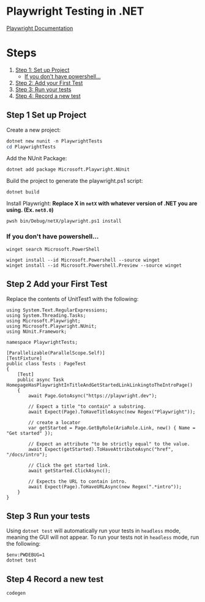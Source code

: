 # Playwright Testing in .NET
[Playwright Documentation](https://playwright.dev/dotnet/)

# Steps
1. [Step 1: Set up Project](#Step-1-Set-up-Project)
      - [If you don't have powershell...](#If-you-don't-have-powershell...)
2. [Step 2: Add your First Test](#Step-2-Add-your-First-Test)
3. [Step 3: Run your tests](#Step-3-Run-your-tests)
4. [Step 4: Record a new test](#Step-4-Record-a-new-test)

## Step 1 Set up Project
Create a new project:
```powershell
dotnet new nunit -n PlaywrightTests
cd PlaywrightTests
```
Add the NUnit Package:
```
dotnet add package Microsoft.Playwright.NUnit
```
Build the project to generate the playwright.ps1 script:
```
dotnet build
```
Install Playwright:
__Replace X in `netX` with whatever version of .NET you are using. (Ex. `net8.0`)__
```
pwsh bin/Debug/netX/playwright.ps1 install
```

### If you don't have powershell...
```
winget search Microsoft.PowerShell
```
```
winget install --id Microsoft.Powershell --source winget
winget install --id Microsoft.Powershell.Preview --source winget
```

## Step 2 Add your First Test
Replace the contents of UnitTest1 with the following:
```
using System.Text.RegularExpressions;
using System.Threading.Tasks;
using Microsoft.Playwright;
using Microsoft.Playwright.NUnit;
using NUnit.Framework;

namespace PlaywrightTests;

[Parallelizable(ParallelScope.Self)]
[TestFixture]
public class Tests : PageTest
{
    [Test]
    public async Task HomepageHasPlaywrightInTitleAndGetStartedLinkLinkingtoTheIntroPage()
    {
        await Page.GotoAsync("https://playwright.dev");

        // Expect a title "to contain" a substring.
        await Expect(Page).ToHaveTitleAsync(new Regex("Playwright"));

        // create a locator
        var getStarted = Page.GetByRole(AriaRole.Link, new() { Name = "Get started" });

        // Expect an attribute "to be strictly equal" to the value.
        await Expect(getStarted).ToHaveAttributeAsync("href", "/docs/intro");

        // Click the get started link.
        await getStarted.ClickAsync();

        // Expects the URL to contain intro.
        await Expect(Page).ToHaveURLAsync(new Regex(".*intro"));
    }
}
```

## Step 3 Run your tests
Using `dotnet test` will automatically run your tests in `headless` mode, meaning the GUI will not appear. To run your tests not in `headless` mode, run the following: 
```
$env:PWDEBUG=1
dotnet test
```

## Step 4 Record a new test
```
codegen
```
